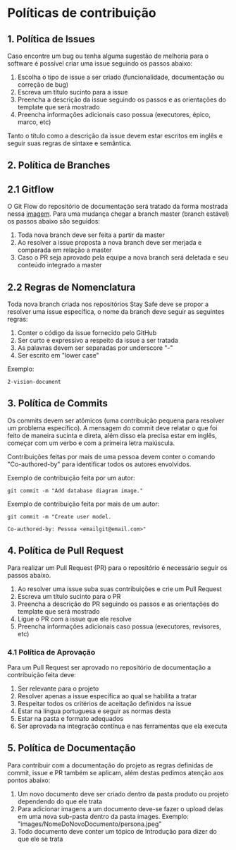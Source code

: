 # Políticas de contribuição

## 1. Política de Issues
Caso encontre um bug ou tenha alguma sugestão de melhoria para o software é possível criar uma issue seguindo os passos abaixo:

1. Escolha o tipo de issue a ser criado (funcionalidade, documentação ou correção de bug)
2. Escreva um título sucinto para a issue
3. Preencha a descrição da issue seguindo os passos e as orientações do template que será mostrado
4. Preencha informações adicionais caso possua (executores, épico, marco, etc)

Tanto o título como a descrição da issue devem estar escritos em inglês e seguir suas regras de sintaxe e semântica. 

## 2. Política de Branches

## 2.1 Gitflow
O Git Flow do repositório de documentação será tratado da forma mostrada nessa [imagem](https://fga-eps-mds.github.io/2020.1-stay-safe-docs/images/gcs/GitFlowDocumentation.png). Para uma mudança chegar a branch master (branch estável) os passos abaixo são seguidos:

1. Toda nova branch deve ser feita a partir da master
2. Ao resolver a issue proposta a nova branch deve ser merjada e comparada em relação a master
3. Caso o PR seja aprovado pela equipe a nova branch será deletada e seu conteúdo integrado a master

## 2.2 Regras de Nomenclatura
Toda nova branch criada nos repositórios Stay Safe deve se propor a resolver uma issue específica, o nome da branch deve seguir as seguintes regras:

1. Conter o código da issue fornecido pelo GitHub
2. Ser curto e expressivo a respeito da issue a ser tratada
3. As palavras devem ser separadas por underscore "-"
4. Ser escrito em "lower case"

Exemplo:

    2-vision-document

## 3. Política de Commits
Os commits devem ser atômicos (uma contribuição pequena para resolver um problema específico). A mensagem do commit deve relatar o que foi feito de maneira sucinta e direta, além disso ela precisa estar em inglês, começar com um verbo e com a primeira letra maiúscula. 

Contribuições feitas por mais de uma pessoa devem conter o comando "Co-authored-by" para identificar todos os autores envolvidos.

Exemplo de contribuição feita por um autor:

    git commit -m "Add database diagram image."

Exemplo de contribuição feita por mais de um autor:

    git commit -m "Create user model.

    Co-authored-by: Pessoa <emailgit@email.com>"


## 4. Política de Pull Request
Para realizar um Pull Request (PR) para o repositório é necessário seguir os passos abaixo.

1. Ao resolver uma issue suba suas contribuições e crie um Pull Request
2. Escreva um título sucinto para o PR 
3. Preencha a descrição do PR seguindo os passos e as orientações do template que será mostrado
4. Ligue o PR com a issue que ele resolve
5. Preencha informações adicionais caso possua (executores, revisores, etc)

### 4.1 Política de Aprovação

Para um Pull Request ser aprovado no repositório de documentação a contribuição feita deve:

1. Ser relevante para o projeto
2. Resolver apenas a issue específica ao qual se habilita a tratar
3. Respeitar todos os critérios de aceitação definidos na issue
4. Estar na língua portuguesa e seguir as normas desta 
5. Estar na pasta e formato adequados
6. Ser aprovada na integração contínua e nas ferramentas que ela executa

## 5. Política de Documentação
Para contribuir com a documentação do projeto as regras definidas de commit, issue e PR também se aplicam, além destas pedimos atenção aos pontos abaixo:

1. Um novo documento deve ser criado dentro da pasta produto ou projeto dependendo do que ele trata
2. Para adicionar imagens a um documento deve-se fazer o upload delas em uma nova sub-pasta dentro da pasta images. Exemplo: "images/NomeDoNovoDocumento/persona.jpeg"
3. Todo documento deve conter um tópico de Introdução para dizer do que ele se trata
